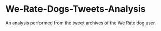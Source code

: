 # We-Rate-Dogs-Tweets-Analysis
An analysis performed from the tweet archives of the We Rate dog user.
